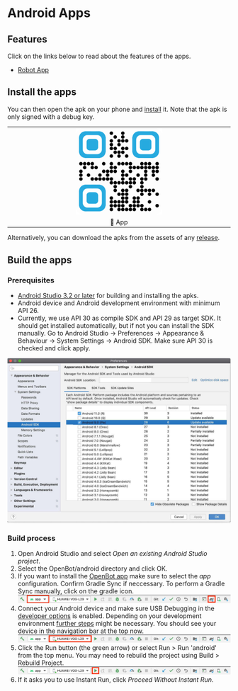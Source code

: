 # Android Apps


## Features

Click on the links below to read about the features of the apps.

- [Robot App](app/README.md)
<!-- - [Controller App](controller/README.md) -->

## Install the apps

You can then open the apk on your phone and [install](https://www.lifewire.com/install-apk-on-android-4177185) it. Note that the apk is only signed with a debug key.
 
<table style="width:100%;border:none;text-align:center">
  <tr>
    <td>  
        <a href="https://tinyurl.com/cvpro-openbot" target="_blank">
          <img alt="🤖 App" width="40%" src="../docs/images/CVPRO_OpenBot-QRCode.png" />
        </a>
    </td>
  </tr>
  <tr>
    <td>🤖 App</td>
  </tr>
</table>

<!--
  <td>
  <a href="https://app.openbot.org/controller" target="_blank">
    <img alt="🎮 App" width="50%" src="../docs/images/controller_app_qr_code.png" />
  </a>
      </td>
  </tr>
  <tr>
    <td>🤖 App</td>
    <td>🎮 App</td>
  </tr>
</table> -->


Alternatively, you can download the apks from the assets of any [release](https://github.com/robotixdevteam/CVPro_OPENBOT/releases). 
<!-- If you want the latest app from the master branch, you can also download it from the build artifacts [here](https://github.com/intel-isl/OpenBot/actions?query=workflow%3A%22Java+CI+with+Gradle%22). Note, that it may not be stable. If you would like to make changes to the app later, follow the steps below to compile the app and deploy it on your phone. -->

## Build the apps

### Prerequisites

- [Android Studio 3.2 or later](https://developer.android.com/studio/index.html) for building and installing the apks.
- Android device and Android development environment with minimum API 26.
- Currently, we use API 30 as compile SDK and API 29 as target SDK. It should get installed automatically, but if not you can install the SDK manually. Go to Android Studio -> Preferences -> Appearance & Behaviour -> System Settings -> Android SDK. Make sure API 30 is checked and click apply.

![Android SDK](../docs/images/android_studio_sdk.jpg)

### Build process

1. Open Android Studio and select *Open an existing Android Studio project*.
2. Select the OpenBot/android directory and click OK.
3. If you want to install the [OpenBot app](app/README.md) make sure to select the *app* configuration. Confirm Gradle Sync if neccessary. To perform a Gradle Sync manually, click on the gradle icon.
  ![Gradle Sync](../docs/images/android_studio_bar_gradle.jpg)
4. Connect your Android device and make sure USB Debugging in the [developer options](https://developer.android.com/studio/debug/dev-options) is enabled. Depending on your development environment [further steps](https://developer.android.com/studio/run/device) might be necessary. You should see your device in the navigation bar at the top now.
  ![Phone](../docs/images/android_studio_bar_phone.jpg)
5. Click the Run button (the green arrow) or select Run > Run 'android' from the top menu. You may need to rebuild the project using Build > Rebuild Project.
  ![Run](../docs/images/android_studio_bar_run.jpg)
6. If it asks you to use Instant Run, click *Proceed Without Instant Run*.

